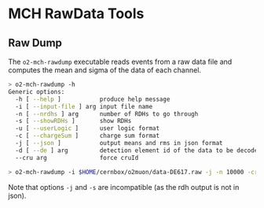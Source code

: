 <!-- doxy
\page refDetectorsMUONMCHRawTools Tools
/doxy -->

# MCH RawData Tools

## Raw Dump

The `o2-mch-rawdump` executable reads events from a raw data file and computes
the mean and sigma of the data of each channel.

```bash
> o2-mch-rawdump -h
Generic options:
  -h [ --help ]           produce help message
  -i [ --input-file ] arg input file name
  -n [ --nrdhs ] arg      number of RDHs to go through
  -s [ --showRDHs ]       show RDHs
  -u [ --userLogic ]      user logic format
  -c [ --chargeSum ]      charge sum format
  -j [ --json ]           output means and rms in json format
  -d [ --de ] arg         detection element id of the data to be decoded
  --cru arg               force cruId

> o2-mch-rawdump -i $HOME/cernbox/o2muon/data-DE617.raw -j -n 10000 -cru 0
```

Note that options `-j` and `-s` are incompatible (as the rdh output is not in
json).
